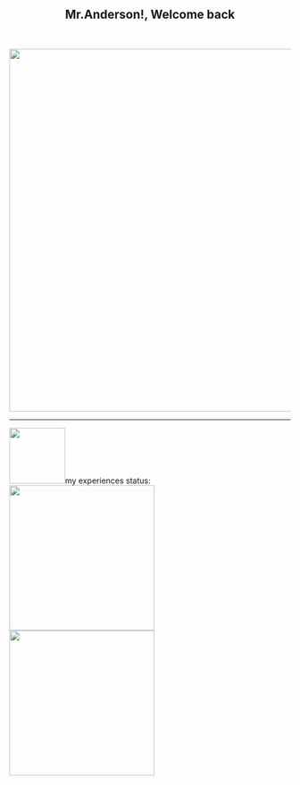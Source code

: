 <h2 align="center">Mr.Anderson!, Welcome back</h2> <br>
<p align="center">
 <img src="https://github.com/Mr-M-Moradi/Mr-M-Moradi/assets/167945263/5c0292d5-1a26-44f9-909f-8f54a05311bc" width="650"/>
</p>
<hr>
<img src="https://github.com/Mr-M-Moradi/Mr-M-Moradi/assets/167945263/3b06f488-0b57-4389-b7e5-b93edc5bba50" width="100"/>my experiences status: <img src="https://github.com/user-attachments/assets/b52b10d6-8c2c-4673-9297-4ed9dcd9b57f" width="260"/> <img src="https://github.com/user-attachments/assets/59fc775b-0133-4ad6-9f7d-b5f66c4626a8" width="260"/>

